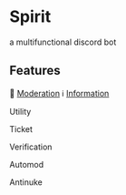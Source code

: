# Spirit
a multifunctional discord bot


## Features
🔨 [Moderation](https://github.com/Spence9/Spirit/wiki/moderation)
ℹ️ [Information](https://github.com/Spence9/Spirit/wiki/information)

Utility

Ticket

Verification
 
Automod

Antinuke

